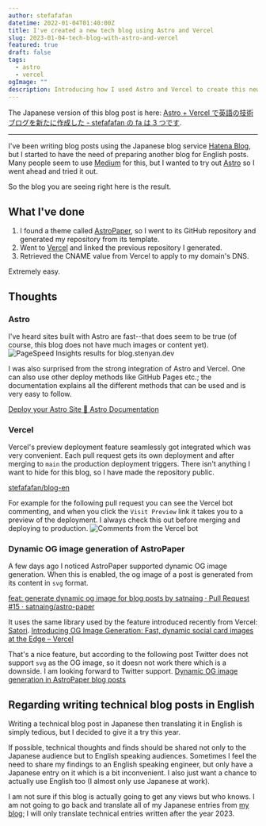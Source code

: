 ```yaml
---
author: stefafafan
datetime: 2022-01-04T01:40:00Z
title: I've created a new tech blog using Astro and Vercel
slug: 2023-01-04-tech-blog-with-astro-and-vercel
featured: true
draft: false
tags:
  - astro
  - vercel
ogImage: ""
description: Introducing how I used Astro and Vercel to create this new tech blog.
---
```


The Japanese version of this blog post is here: [Astro + Vercel で英語の技術ブログを新たに作成した - stefafafan の fa は 3 つです](https://blog.stenyan.jp/entry/2023/01/02/200000).

---

I've been writing blog posts using the Japanese blog service [Hatena Blog](https://hatenablog.com/), but I started to have the need of preparing another blog for English posts. Many people seem to use [Medium](https://medium.com/) for this, but I wanted to try out [Astro](https://astro.build/) so I went ahead and tried it out.

So the blog you are seeing right here is the result.

## What I've done

1. I found a theme called [AstroPaper](https://github.com/satnaing/astro-paper), so I went to its GitHub repository and generated my repository from its template.
1. Went to [Vercel](https://vercel.com/) and linked the previous repository I generated.
1. Retrieved the CNAME value from Vercel to apply to my domain's DNS.

Extremely easy.

## Thoughts

### Astro

I've heard sites built with Astro are fast--that does seem to be true (of course, this blog does not have much images or content yet).
![PageSpeed Insights results for blog.stenyan.dev](https://cdn-ak.f.st-hatena.com/images/fotolife/s/stefafafan/20230102/20230102192705.png)

I was also surprised from the strong integration of Astro and Vercel. One can also use other deploy methods like GitHub Pages etc.; the documentation explains all the different methods that can be used and is very easy to follow.

[Deploy your Astro Site 🚀 Astro Documentation](https://docs.astro.build/en/guides/deploy/)

### Vercel

Vercel's preview deployment feature seamlessly got integrated which was very convenient. Each pull request gets its own deployment and after merging to `main` the production deployment triggers. There isn't anything I want to hide for this blog, so I have made the repository public.

[stefafafan/blog-en](https://github.com/stefafafan/blog-en)

For example for the following pull request you can see the Vercel bot commenting, and when you click the `Visit Preview` link it takes you to a preview of the deployment. I always check this out before merging and deploying to production.
![Comments from the Vercel bot](https://cdn-ak.f.st-hatena.com/images/fotolife/s/stefafafan/20230102/20230102192252.png)

### Dynamic OG image generation of AstroPaper

A few days ago I noticed AstroPaper supported dynamic OG image generation. When this is enabled, the og image of a post is generated from its content in `svg` format.

[feat: generate dynamic og image for blog posts by satnaing · Pull Request #15 · satnaing/astro-paper](https://github.com/satnaing/astro-paper/pull/15)

It uses the same library used by the feature introduced recently from Vercel: [Satori](https://github.com/vercel/satori).
[Introducing OG Image Generation: Fast, dynamic social card images at the Edge – Vercel](https://vercel.com/blog/introducing-vercel-og-image-generation-fast-dynamic-social-card-images)

That's a nice feature, but according to the following post Twitter does not support `svg` as the OG image, so it doesn not work there which is a downside. I am looking forward to Twitter support.
[Dynamic OG image generation in AstroPaper blog posts](https://astro-paper.pages.dev/posts/dynamic-og-image-generation-in-astropaper-blog-posts/)

## Regarding writing technical blog posts in English

Writing a technical blog post in Japanese then translating it in English is simply tedious, but I decided to give it a try this year.

If possible, technical thoughts and finds should be shared not only to the Japanese audience but to English speaking audiences. Sometimes I feel the need to share my findings to an English speaking engineer, but only have a Japanese entry on it which is a bit inconvenient. I also just want a chance to actually use English too (I almost only use Japanese at work).

I am not sure if this blog is actually going to get any views but who knows. I am not going to go back and translate all of my Japanese entries from [my blog](https://blog.stenyan.jp/); I will only translate technical entries written after the year 2023.
